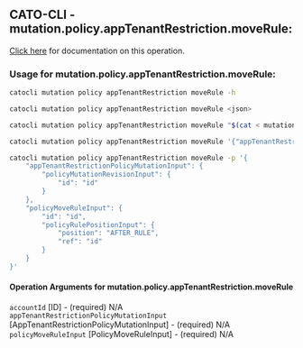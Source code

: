 
## CATO-CLI - mutation.policy.appTenantRestriction.moveRule:
[Click here](https://api.catonetworks.com/documentation/#mutation-mutation.policy.appTenantRestriction.moveRule) for documentation on this operation.

### Usage for mutation.policy.appTenantRestriction.moveRule:

```bash
catocli mutation policy appTenantRestriction moveRule -h

catocli mutation policy appTenantRestriction moveRule <json>

catocli mutation policy appTenantRestriction moveRule "$(cat < mutation.policy.appTenantRestriction.moveRule.json)"

catocli mutation policy appTenantRestriction moveRule '{"appTenantRestrictionPolicyMutationInput":{"policyMutationRevisionInput":{"id":"id"}},"policyMoveRuleInput":{"id":"id","policyRulePositionInput":{"position":"AFTER_RULE","ref":"id"}}}'

catocli mutation policy appTenantRestriction moveRule -p '{
    "appTenantRestrictionPolicyMutationInput": {
        "policyMutationRevisionInput": {
            "id": "id"
        }
    },
    "policyMoveRuleInput": {
        "id": "id",
        "policyRulePositionInput": {
            "position": "AFTER_RULE",
            "ref": "id"
        }
    }
}'
```

#### Operation Arguments for mutation.policy.appTenantRestriction.moveRule ####

`accountId` [ID] - (required) N/A    
`appTenantRestrictionPolicyMutationInput` [AppTenantRestrictionPolicyMutationInput] - (required) N/A    
`policyMoveRuleInput` [PolicyMoveRuleInput] - (required) N/A    
